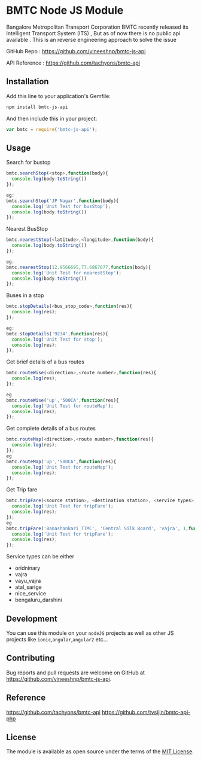 # BMTC Node JS Module


Bangalore Metropolitan Transport Corporation BMTC recently released its Intelligent Transport System (ITS) , But as of now there is no public api available . This is an reverse engineering approach to solve the issue

GitHub Repo : https://github.com/vineeshnp/bmtc-js-api

API Reference : https://github.com/tachyons/bmtc-api



## Installation

Add this line to your application's Gemfile:

```javascript
npm install bmtc-js-api
```

And then include this in your project:


```javascript
var bmtc = require('bmtc-js-api');
```

## Usage

Search for bustop
```javascript
bmtc.searchStop(<stop>,function(body){
  console.log(body.toString())
});

eg:
bmtc.searchStop('JP Nagar',function(body){
  console.log('Unit Test for busStop');
  console.log(body.toString())
});
```
Nearest BusStop
```javascript
bmtc.nearestStop(<latitude>,<longitude>,function(body){
  console.log(body.toString())
});

eg:
bmtc.nearestStop(12.9566695,77.6867077,function(body){
  console.log('Unit Test for nearestStop');
  console.log(body.toString())
});
```


Buses in a stop
```javascript
bmtc.stopDetails(<bus_stop_code>,function(res){
  console.log(res);
});

eg:
bmtc.stopDetails('9234',function(res){
  console.log('Unit Test for stop');
  console.log(res);
});
```

Get brief details of a bus routes

```javascript
bmtc.routeWise(<direction>,<route number>,function(res){
  console.log(res);
});

eg
bmtc.routeWise('up','500CA',function(res){
  console.log('Unit Test for routeMap');
  console.log(res);
});
```

Get complete details of a bus routes

```javascript
bmtc.routeMap(<direction>,<route number>,function(res){
  console.log(res);
});
eg
bmtc.routeMap('up','500CA',function(res){
  console.log('Unit Test for routeMap');
  console.log(res);
});
```

Get Trip fare

```javascript
bmtc.tripFare(<source station>, <destination station>, <service types>, <number of adults>,function(res){
  console.log('Unit Test for tripFare');
  console.log(res);
});
eg
bmtc.tripFare('Banashankari TTMC', 'Central Silk Board', 'vajra', 1,function(res){
  console.log('Unit Test for tripFare');
  console.log(res);
});
```

Service types can be either
* oridninary
* vajra
* vayu_vajra
* atal_sarige
* nice_service
* bengaluru_darshini

## Development

You can use this module on your `nodeJS` projects as well as other JS projects like `ionic`,`angular`,`angular2` etc...

## Contributing

Bug reports and pull requests are welcome on GitHub at https://github.com/vineeshnp/bmtc-js-api.

## Reference
https://github.com/tachyons/bmtc-api
https://github.com/tvsijin/bmtc-api-php

## License

The module is available as open source under the terms of the [MIT License](http://opensource.org/licenses/MIT).
